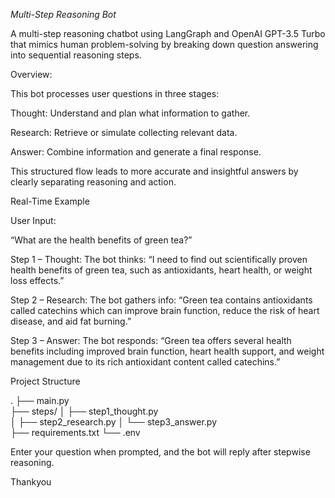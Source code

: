 *Multi-Step Reasoning Bot*

A multi-step reasoning chatbot using LangGraph and OpenAI GPT-3.5 Turbo that mimics human problem-solving by breaking down question answering into sequential reasoning steps.

Overview: 

This bot processes user questions in three stages:

Thought: Understand and plan what information to gather.

Research: Retrieve or simulate collecting relevant data.

Answer: Combine information and generate a final response.

This structured flow leads to more accurate and insightful answers by clearly separating reasoning and action.


Real-Time Example

User Input:

“What are the health benefits of green tea?”

Step 1 – Thought:
The bot thinks:
“I need to find out scientifically proven health benefits of green tea, such as antioxidants, heart health, or weight loss effects.”

Step 2 – Research:
The bot gathers info:
“Green tea contains antioxidants called catechins which can improve brain function, reduce the risk of heart disease, and aid fat burning.”

Step 3 – Answer:
The bot responds:
“Green tea offers several health benefits including improved brain function, heart health support, and weight management due to its rich antioxidant content called catechins.”


Project Structure
 
.
├──  main.py                
├──  steps/
│    ├── step1_thought.py   
│    ├── step2_research.py 
│   └── step3_answer.py    
├── requirements.txt
└── .env





Enter your question when prompted, and the bot will reply after stepwise reasoning.


Thankyou
